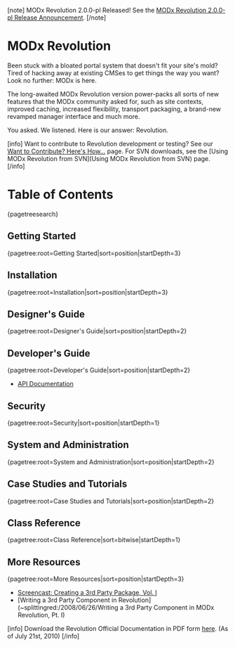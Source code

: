 [note]
MODx Revolution 2.0.0-pl Released\! See the [MODx Revolution 2.0.0-pl Release Announcement]().
[/note]

# MODx Revolution

Been stuck with a bloated portal system that doesn't fit your site's mold? Tired of hacking away at existing CMSes to get things the way you want? Look no further: MODx is here.

The long-awaited MODx Revolution version power-packs all sorts of new features that the MODx community asked for, such as site contexts, improved caching, increased flexibility, transport packaging, a brand-new revamped manager interface and much more.

You asked. We listened. Here is our answer: Revolution.

[info]
Want to contribute to Revolution development or testing? See our [Want to Contribute? Here's How…]() page.
For SVN downloads, see the [Using MODx Revolution from SVN](Using MODx Revolution from SVN) page. 
[/info]

# Table of Contents

{pagetreesearch}

## Getting Started

{pagetree:root=Getting Started|sort=position|startDepth=3}

## Installation

{pagetree:root=Installation|sort=position|startDepth=3}

## Designer's Guide

{pagetree:root=Designer's Guide|sort=position|startDepth=2}

## Developer's Guide

{pagetree:root=Developer's Guide|sort=position|startDepth=2}
* [API Documentation](http://api.modxcms.com/)


## Security

{pagetree:root=Security|sort=position|startDepth=1}

## System and Administration

{pagetree:root=System and Administration|sort=position|startDepth=2}

## Case Studies and Tutorials

{pagetree:root=Case Studies and Tutorials|sort=position|startDepth=2}

## Class Reference

{pagetree:root=Class Reference|sort=bitwise|startDepth=1}

## More Resources

{pagetree:root=More Resources|sort=position|startDepth=3}

* [Screencast: Creating a 3rd Party Package, Vol. I](http://vimeo.com/1968472)
* [Writing a 3rd Party Component in Revolution](~splittingred:/2008/06/26/Writing a 3rd Party Component in MODx Revolution, Pt. I)

[info]
Download the Revolution Official Documentation in PDF form [here](http://assets.modxcms.com/assets/docs/pdfs/20100721-revolution-docs.pdf). (As of July 21st, 2010)
[/info]
